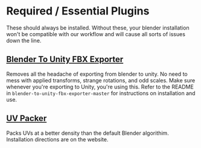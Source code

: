 
# Required / Essential Plugins

These should always be installed. Without these, your blender installation won't be compatible with our workflow and will cause all sorts of issues down the line.

## [Blender To Unity FBX Exporter](https://github.com/EdyJ/blender-to-unity-fbx-exporter)

Removes all the headache of exporting from blender to unity. No need to mess with applied transforms, strange rotations, and odd scales. Make sure whenever you're exporting to Unity, you're using this. Refer to the README in `blender-to-unity-fbx-exporter-master` for instructions on installation and use.

## [UV Packer](https://www.uv-packer.com/blender/)

Packs UVs at a better density than the default Blender algorithim. Installation directions are on the website.